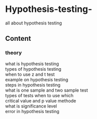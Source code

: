 # Hypothesis-testing-
all about hypothesis testing 
## Content 
### theory
what is  hypothesis testing <br /> types of hypothesis testing  <br /> when to use z and t test  <br /> example on hypothesis testing  <br /> steps in hypothesis testing  <br /> what is one sample and two sample test  <br /> types of tests when to use which  <br /> critical value and p value methode  <br /> what is significance level  <br /> error in hypothesis testing  <br />
